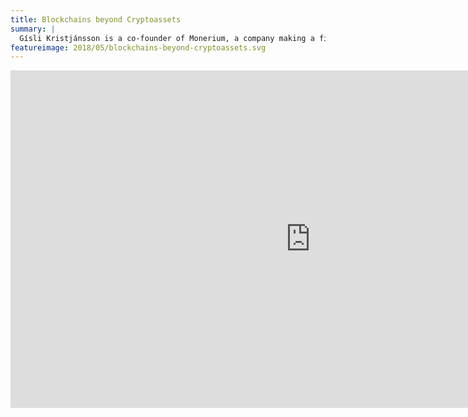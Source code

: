 ```yaml
---
title: Blockchains beyond Cryptoassets
summary: |
  Gísli Kristjánsson is a co-founder of Monerium, a company making a fiat currency token on the Ethereum blockchain. This talk was recorded at the April conference weekend in Iceland by the Icelandic Blockchain Foundation
featureimage: 2018/05/blockchains-beyond-cryptoassets.svg
---
```

<!--
<div class="responsive">
<iframe src="https://docs.google.com/presentation/d/e/2PACX-1vSNFIA76O7HLBUw4M4jZSCsKFScVsnwg-7YUkKh_Ol2-iNDCfer4kufGcYaF64GWoOn3A5Smjp-2xJn/embed?start=false&loop=false&delayms=3000" frameborder="0" width="960" height="569" allowfullscreen="true" mozallowfullscreen="true" webkitallowfullscreen="true"></iframe>
</div>

Gísli Kristjánsson is a co-founder of Monerium, a company making a fiat currency token on the Ethereum blockchain. This talk was recorded at the April conference weekend in Iceland by the Icelandic Blockchain Foundation
-->

<div class="responsive">
<iframe width="960" height="540" src="https://www.youtube-nocookie.com/embed/vRAZIoeM_t8" frameborder="0" allow="accelerometer; autoplay; encrypted-media; gyroscope; picture-in-picture" allowfullscreen></iframe>
</div>


